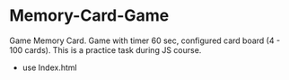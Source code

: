# Memory-Card-Game
Game Memory Card.
Game with timer 60 sec, configured card board (4 - 100 cards).
This is a practice task during JS course.

* use Index.html


